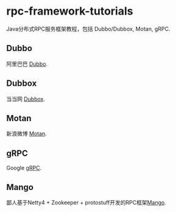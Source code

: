 # rpc-framework-tutorials
Java分布式RPC服务框架教程，包括 Dubbo/Dubbox, Motan, gRPC.

## Dubbo
阿里巴巴 [Dubbo](https://github.com/alibaba/dubbo).

## Dubbox
当当网 [Dubbox](https://github.com/dangdangdotcom/dubbox).

## Motan
新浪微博 [Motan](https://github.com/weibocom/motan).

## gRPC
Google [gRPC](http://grpc.io).

## Mango
鄙人基于Netty4 + Zookeeper + protostuff开发的RPC框架[Mango](https://github.com/TiFG/mango).
